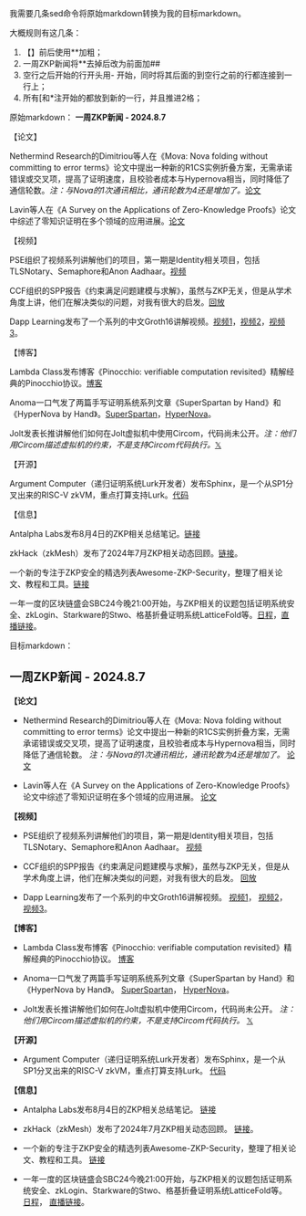 我需要几条sed命令将原始markdown转换为我的目标markdown。

大概规则有这几条：
1. 【】前后使用**加粗；
2. 一周ZKP新闻将**去掉后改为前面加##
3. 空行之后开始的行开头用- 开始，同时将其后面的到空行之前的行都连接到一行上；
4. 所有[和*注开始的都放到新的一行，并且推进2格；

原始markdown：
**一周ZKP新闻 - 2024.8.7**

【论文】

Nethermind Research的Dimitriou等人在《Mova: Nova folding without
committing to error
terms》论文中提出一种新的R1CS实例折叠方案，无需承诺错误或交叉项，提高了证明速度，且校验者成本与Hypernova相当，同时降低了通信轮数。*注：与Nova的1次通讯相比，通讯轮数为4还是增加了。*[论文](https://eprint.iacr.org/2024/1220)

Lavin等人在《A Survey on the Applications of Zero-Knowledge
Proofs》论文中综述了零知识证明在多个领域的应用进展。[论文](https://arxiv.org/abs/2408.00243)

【视频】

PSE组织了视频系列讲解他们的项目，第一期是Identity相关项目，包括TLSNotary、Semaphore和Anon
Aadhaar。[视频](https://www.youtube.com/watch?v=M85rQ3_TUPk)

CCF组织的SPP报告《约束满足问题建模与求解》，虽然与ZKP无关，但是从学术角度上讲，他们在解决类似的问题，对我有很大的启发。[回放](https://mp.weixin.qq.com/s/E0AKf0Q27UbDYf-cqrgaVg)

Dapp
Learning发布了一个系列的中文Groth16讲解视频。[视频1](https://www.youtube.com/watch?v=9Wn5MC3hslQ)，[视频2](https://www.youtube.com/watch?v=VM--LX3Q5Zw)，[视频3](https://www.youtube.com/watch?v=_VAD5GC4YR8)。

【博客】

Lambda Class发布博客《Pinocchio: verifiable computation
revisited》精解经典的Pinocchio协议。[博客](https://blog.lambdaclass.com/pinocchio-verifiable-computation-revisited/)

Anoma一口气发了两篇手写证明系统系列文章《SuperSpartan by
Hand》和《HyperNova by
Hand》。[SuperSpartan](https://anoma.net/blog/superspartan-by-hand)，[HyperNova](https://anoma.net/blog/hypernova-by-hand)。

Jolt发表长推讲解他们如何在Jolt虚拟机中使用Circom，代码尚未公开。*注：他们用Circom描述虚拟机的约束，不是支持Circom代码执行。*[𝕏](https://x.com/samrags_/status/1820429579787423759)

【开源】

Argument
Computer（递归证明系统Lurk开发者）发布Sphinx，是一个从SP1分叉出来的RISC-V
zkVM，重点打算支持Lurk。[代码](https://github.com/argumentcomputer/sphinx)

【信息】

Antalpha
Labs发布8月4日的ZKP相关总结笔记。[链接](https://mp.weixin.qq.com/s/rhTcoDBSlqq9EYqgVxddjA)

zkHack（zkMesh）发布了2024年7月ZKP相关动态回顾。[链接](https://substack.com/home/post/p-147198976)。

一个新的专注于ZKP安全的精选列表Awesome-ZKP-Security，整理了相关论文、教程和工具。[链接](https://github.com/StefanosChaliasos/Awesome-ZKP-Security)

一年一度的区块链盛会SBC24今晚21:00开始，与ZKP相关的议题包括证明系统安全、zkLogin、Starkware的Stwo、格基折叠证明系统LatticeFold等。[日程](https://www.sbc-conference.com/)，[直播链接](https://www.youtube.com/watch?v=Qm_48Ziqo3Y)。




目标markdown：
## 一周ZKP新闻 - 2024.8.7

**【论文】**

- Nethermind Research的Dimitriou等人在《Mova: Nova folding without committing to error terms》论文中提出一种新的R1CS实例折叠方案，无需承诺错误或交叉项，提高了证明速度，且校验者成本与Hypernova相当，同时降低了通信轮数。
  *注：与Nova的1次通讯相比，通讯轮数为4还是增加了。*
  [论文](https://eprint.iacr.org/2024/1220)

- Lavin等人在《A Survey on the Applications of Zero-Knowledge Proofs》论文中综述了零知识证明在多个领域的应用进展。
  [论文](https://arxiv.org/abs/2408.00243)

**【视频】**

- PSE组织了视频系列讲解他们的项目，第一期是Identity相关项目，包括TLSNotary、Semaphore和Anon Aadhaar。
  [视频](https://www.youtube.com/watch?v=M85rQ3_TUPk)

- CCF组织的SPP报告《约束满足问题建模与求解》，虽然与ZKP无关，但是从学术角度上讲，他们在解决类似的问题，对我有很大的启发。
  [回放](https://mp.weixin.qq.com/s/E0AKf0Q27UbDYf-cqrgaVg)

- Dapp Learning发布了一个系列的中文Groth16讲解视频。
  [视频1](https://www.youtube.com/watch?v=9Wn5MC3hslQ)，
  [视频2](https://www.youtube.com/watch?v=VM--LX3Q5Zw)，
  [视频3](https://www.youtube.com/watch?v=_VAD5GC4YR8)。

**【博客】**

- Lambda Class发布博客《Pinocchio: verifiable computation revisited》精解经典的Pinocchio协议。
  [博客](https://blog.lambdaclass.com/pinocchio-verifiable-computation-revisited/)

- Anoma一口气发了两篇手写证明系统系列文章《SuperSpartan by Hand》和《HyperNova by Hand》。
  [SuperSpartan](https://anoma.net/blog/superspartan-by-hand)，
  [HyperNova](https://anoma.net/blog/hypernova-by-hand)。

- Jolt发表长推讲解他们如何在Jolt虚拟机中使用Circom，代码尚未公开。
  *注：他们用Circom描述虚拟机的约束，不是支持Circom代码执行。*
  [𝕏](https://x.com/samrags_/status/1820429579787423759)

**【开源】**

- Argument Computer（递归证明系统Lurk开发者）发布Sphinx，是一个从SP1分叉出来的RISC-V zkVM，重点打算支持Lurk。
  [代码](https://github.com/argumentcomputer/sphinx)

**【信息】**

- Antalpha Labs发布8月4日的ZKP相关总结笔记。
  [链接](https://mp.weixin.qq.com/s/rhTcoDBSlqq9EYqgVxddjA)

- zkHack（zkMesh）发布了2024年7月ZKP相关动态回顾。
  [链接](https://substack.com/home/post/p-147198976)。

- 一个新的专注于ZKP安全的精选列表Awesome-ZKP-Security，整理了相关论文、教程和工具。
  [链接](https://github.com/StefanosChaliasos/Awesome-ZKP-Security)

- 一年一度的区块链盛会SBC24今晚21:00开始，与ZKP相关的议题包括证明系统安全、zkLogin、Starkware的Stwo、格基折叠证明系统LatticeFold等。
  [日程](https://www.sbc-conference.com/)，
  [直播链接](https://www.youtube.com/watch?v=Qm_48Ziqo3Y)。
